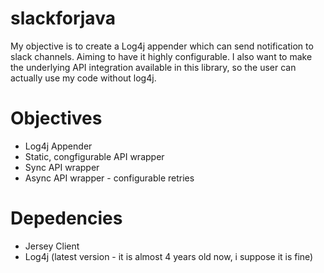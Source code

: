 # slackforjava
My objective is to create a Log4j appender which can send notification to slack channels. Aiming to have it highly configurable. 
I also want to make the underlying API integration available in this library, so the user can actually use my code without log4j.

# Objectives

* Log4j Appender
* Static, congfigurable API wrapper
* Sync API wrapper
* Async API wrapper - configurable retries

# Depedencies

* Jersey Client
* Log4j (latest version - it is almost 4 years old now, i suppose it is fine)
